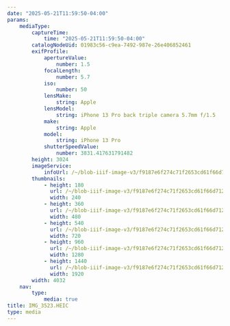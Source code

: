 ```yaml
---
date: "2025-05-21T11:59:50-04:00"
params:
    mediaType:
        captureTime:
            time: "2025-05-21T11:59:50-04:00"
        catalogNodeUid: 01983c56-c9ea-7492-987e-26e406852461
        exifProfile:
            apertureValue:
                number: 1.5
            focalLength:
                number: 5.7
            iso:
                number: 50
            lensMake:
                string: Apple
            lensModel:
                string: iPhone 13 Pro back triple camera 5.7mm f/1.5
            make:
                string: Apple
            model:
                string: iPhone 13 Pro
            shutterSpeedValue:
                number: 3831.417631791482
        height: 3024
        imageService:
            infoUrl: /~/blob-iiif-image-v3/f9187e6f274c71f2653cd61f66d712edf989bf84fb512ef296a58247efeec677/info.json
        thumbnails:
            - height: 180
              url: /~/blob-iiif-image-v3/f9187e6f274c71f2653cd61f66d712edf989bf84fb512ef296a58247efeec677/full/240%2C180/0/default.jpg
              width: 240
            - height: 360
              url: /~/blob-iiif-image-v3/f9187e6f274c71f2653cd61f66d712edf989bf84fb512ef296a58247efeec677/full/480%2C360/0/default.jpg
              width: 480
            - height: 540
              url: /~/blob-iiif-image-v3/f9187e6f274c71f2653cd61f66d712edf989bf84fb512ef296a58247efeec677/full/720%2C540/0/default.jpg
              width: 720
            - height: 960
              url: /~/blob-iiif-image-v3/f9187e6f274c71f2653cd61f66d712edf989bf84fb512ef296a58247efeec677/full/1280%2C960/0/default.jpg
              width: 1280
            - height: 1440
              url: /~/blob-iiif-image-v3/f9187e6f274c71f2653cd61f66d712edf989bf84fb512ef296a58247efeec677/full/1920%2C1440/0/default.jpg
              width: 1920
        width: 4032
    nav:
        type:
            media: true
title: IMG_3523.HEIC
type: media
---
```


